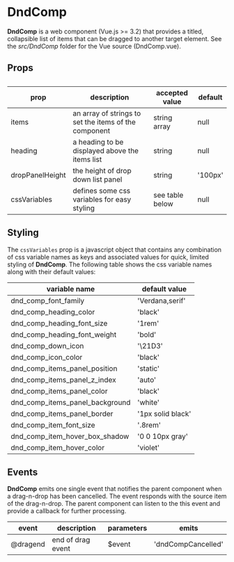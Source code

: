 # DndComp

**DndComp** is a web component (Vue.js >= 3.2) that provides a titled, collapsible list of items that can be dragged to another target element.  See the *src/DndComp* folder for the Vue source (DndComp.vue).

## Props

## 

| prop            | description                                           | accepted value  | default |
| --------------- | ----------------------------------------------------- | --------------- | ------- |
| items           | an array of strings to set the items of the component | string array    | null    |
| heading         | a heading to be displayed above the items list        | string          | null    |
| dropPanelHeight | the height of drop down list panel                    | string          | '100px' |
| cssVariables    | defines some css variables for easy styling           | see table below | null    |

## Styling

The `cssVariables` prop is a javascript object that contains any combination of css variable names as keys and associated values for quick, limited styling of **DndComp**. The following table shows the css variable names along with their default values:



| variable name                   | default value     |
| ------------------------------- | ----------------- |
| dnd_comp_font_family            | 'Verdana,serif'   |
| dnd_comp_heading_color          | 'black'           |
| dnd_comp_heading_font_size      | '1rem'            |
| dnd_comp_heading_font_weight    | 'bold'            |
| dnd_comp_down_icon              | '\21D3'           |
| dnd_comp_icon_color             | 'black'           |
| dnd_comp_items_panel_position   | 'static'          |
| dnd_comp_items_panel_z_index    | 'auto'            |
| dnd_comp_items_panel_color      | 'black'           |
| dnd_comp_items_panel_background | 'white'           |
| dnd_comp_items_panel_border     | '1px solid black' |
| dnd_comp_item_font_size         | '.8rem'           |
| dnd_comp_item_hover_box_shadow  | '0 0 10px gray'   |
| dnd_comp_item_hover_color       | 'violet'          |

## Events

**DndComp** emits one single event that notifies the parent component when a drag-n-drop has been cancelled.  The event responds with the source item of the drag-n-drop.  The parent component can listen to the this event and provide a callback for further processing.



| event    | description       | parameters | emits              |
| -------- | ----------------- | ---------- | ------------------ |
| @dragend | end of drag event | $event     | 'dndCompCancelled' |

